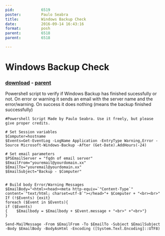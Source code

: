 ```yaml
---
pid:            6519
poster:         Paulo Seabra
title:          Windows Backup Check
date:           2016-09-14 16:43:16
format:         posh
parent:         6518
parent:         6518

---
```


# Windows Backup Check

### [download](6519.ps1) - [parent](6518.md)

Powershell script to verify if Windows Backup has finished sucessfully or not. On error or warning it sends an email with the server name and the error/warning. On success it does nothing (means the backup finished successfully)

```posh
#Powershell Script Made by Paulo Seabra. Use it freely, but please give proper credits.

# Set Session variables
$Computer=hostname
$Events=Get-EventLog -LogName Application -EntryType Warning,Error -Source Microsoft-Windows-Backup -After (Get-Date).AddHours(-24)

# Set email parameters
$PSEmailServer = "fqdn of email server"
$EmailFrom="youremail@yourdomain.xx"
$EmailTo="youremail@yourdomain.xx"
$EmailSubject="Backup - $Computer"


# Build body Error/Warning Messages
$EmailBody="<html><head><meta http-equiv=`"Content-Type`" content=`"text/html; charset=utf-8`"></head>"+ $Computer + "<br><br>"
If (!$Events) {exit}
foreach ($Event in $Events){
if ($Events)
{    $Emailbody = $Emailbody + $Event.message + "<br>" +"<br>"}
}

Send-MailMessage -From $EmailFrom -To $EmailTo -Subject $EmailSubject -Body $EmailBody -BodyAsHtml -Encoding ([System.Text.Encoding]::UTF8)
```

